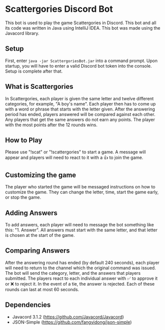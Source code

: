 # Scattergories Discord Bot
This bot is used to play the game Scattergories in Discord. This bot and all its code was written in Java using IntelliJ IDEA. This bot was made using the Javacord library.

## Setup
First, enter ```java -jar ScattergoriesBot.jar``` into a command prompt. Upon startup, you will have to enter a valid Discord bot token into the console. Setup is complete after that.

## What is Scattergories
In Scattergories, each player is given the same letter and twelve different categories, for example, "A boy's name". Each player then has to come up with a word or phrase that starts with the letter given. After the answering period has ended, players answered will be compared against each other. Any players that get the same answers do not earn any points. The player with the most points after the 12 rounds wins.

## How to Play
Please use "!scat" or "!scattergories" to start a game. A message will appear and players will need to react to it with a 👍 to join the game. 

## Customizing the game
The player who started the game will be messaged instructions on how to customize the game. They can change the letter, time, start the game early, or stop the game.

## Adding Answers
To add answers, each player will need to message the bot something like this: "1. Answer". All answers must start with the same letter, and that letter is chosen at the start of the game.

## Comparing Answers
After the answering round has ended (by default 240 seconds), each player will need to return to the channel which the original command was issued. The bot will send the category, letter, and the answers that players submitted. The players react to each individual answer with ✅ to approve it or ❌ to reject it. In the event of a tie, the answer is rejected. Each of these rounds can last at most 60 seconds. 

## Dependencies
- Javacord 3.1.2 (https://github.com/Javacord/Javacord)
- JSON-Simple (https://github.com/fangyidong/json-simple)